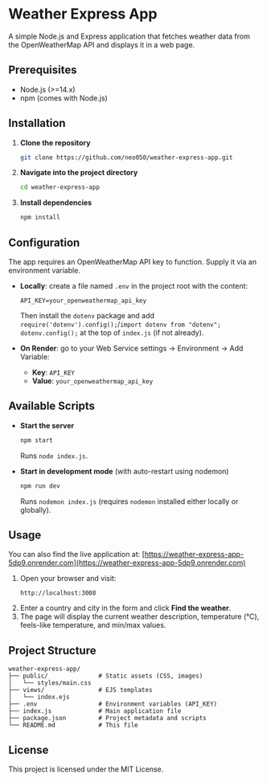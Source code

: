 # Weather Express App

A simple Node.js and Express application that fetches weather data from the OpenWeatherMap API and displays it in a web page.

## Prerequisites

- Node.js (>=14.x)
- npm (comes with Node.js)

## Installation

1. **Clone the repository**
   ```bash
   git clone https://github.com/neo050/weather-express-app.git
   ```
2. **Navigate into the project directory**
   ```bash
   cd weather-express-app
   ```
3. **Install dependencies**
   ```bash
   npm install
   ```

## Configuration

The app requires an OpenWeatherMap API key to function. Supply it via an environment variable.

- **Locally**: create a file named `.env` in the project root with the content:

  ```env
  API_KEY=your_openweathermap_api_key
  ```

  Then install the `dotenv` package and add `require('dotenv').config();`/`import dotenv from "dotenv";`
`dotenv.config();` at the top of `index.js` (if not already).

- **On Render**: go to your Web Service settings → Environment → Add Variable:

  - **Key**: `API_KEY`
  - **Value**: `your_openweathermap_api_key`

## Available Scripts

- **Start the server**

  ```bash
  npm start
  ```

  Runs `node index.js`.

- **Start in development mode** (with auto-restart using nodemon)

  ```bash
  npm run dev
  ```

  Runs `nodemon index.js` (requires `nodemon` installed either locally or globally).

## Usage

You can also find the live application at: [https://weather-express-app-5dp9.onrender.com](https://weather-express-app-5dp9.onrender.com)



1. Open your browser and visit:
   ```
   http://localhost:3008
   ```
2. Enter a country and city in the form and click **Find the weather**.
3. The page will display the current weather description, temperature (°C), feels-like temperature, and min/max values.

## Project Structure

```
weather-express-app/
├── public/              # Static assets (CSS, images)
│   └── styles/main.css
├── views/               # EJS templates
│   └── index.ejs
├── .env                 # Environment variables (API_KEY)
├── index.js             # Main application file
├── package.json         # Project metadata and scripts
└── README.md            # This file
```

## License

This project is licensed under the MIT License.


